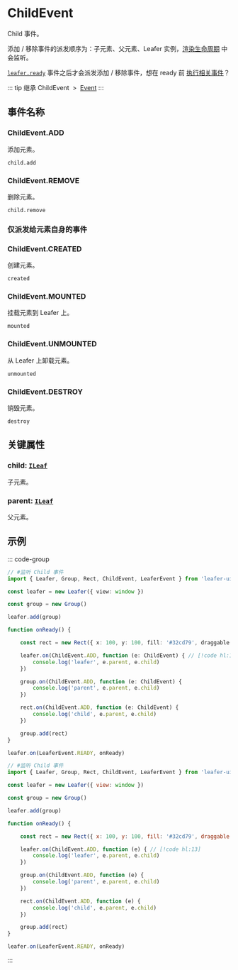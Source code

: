 # ChildEvent

Child 事件。

添加 / 移除事件的派发顺序为：子元素、父元素、Leafer 实例，[渲染生命周期](/guide/life/render.md) 中会监听。

[`leafer.ready`](./Leafer.md) 事件之后才会派发添加 / 移除事件，想在 ready 前 [执行相关事件](/reference/property/parent.md#waitparent-item-function-bind-object)？

::: tip 继承
ChildEvent &nbsp;>&nbsp; [Event](../basic/Event.md)
:::

## 事件名称

### ChildEvent.ADD

添加元素。

`child.add`

### ChildEvent.REMOVE

删除元素。

`child.remove`

### 仅派发给元素自身的事件

### ChildEvent.CREATED

创建元素。

`created`

### ChildEvent.MOUNTED

挂载元素到 Leafer 上。

`mounted`

### ChildEvent.UNMOUNTED

从 Leafer 上卸载元素。

`unmounted`

### ChildEvent.DESTROY

销毁元素。

`destroy`

## 关键属性

### child: [`ILeaf`](/api/interfaces/ILeaf.md)

子元素。

### parent: [`ILeaf`](/api/interfaces/ILeaf.md)

父元素。

<!--
## 继承事件

### [Event](./Event.md) -->

<!-- ## API

### [ChildEvent](/api/classes/ChildEvent.md) -->

## 示例

::: code-group
```ts
// #监听 Child 事件
import { Leafer, Group, Rect, ChildEvent, LeaferEvent } from 'leafer-ui'

const leafer = new Leafer({ view: window })

const group = new Group()

leafer.add(group)

function onReady() {

    const rect = new Rect({ x: 100, y: 100, fill: '#32cd79', draggable: true })

    leafer.on(ChildEvent.ADD, function (e: ChildEvent) { // [!code hl:13]
        console.log('leafer', e.parent, e.child)
    })

    group.on(ChildEvent.ADD, function (e: ChildEvent) {
        console.log('parent', e.parent, e.child)
    })

    rect.on(ChildEvent.ADD, function (e: ChildEvent) {
        console.log('child', e.parent, e.child)
    })

    group.add(rect)
}

leafer.on(LeaferEvent.READY, onReady)


```
```js
// #监听 Child 事件
import { Leafer, Group, Rect, ChildEvent, LeaferEvent } from 'leafer-ui'

const leafer = new Leafer({ view: window })

const group = new Group()

leafer.add(group)

function onReady() {

    const rect = new Rect({ x: 100, y: 100, fill: '#32cd79', draggable: true })

    leafer.on(ChildEvent.ADD, function (e) { // [!code hl:13]
        console.log('leafer', e.parent, e.child)
    })

    group.on(ChildEvent.ADD, function (e) {
        console.log('parent', e.parent, e.child)
    })

    rect.on(ChildEvent.ADD, function (e) {
        console.log('child', e.parent, e.child)
    })

    group.add(rect)
}

leafer.on(LeaferEvent.READY, onReady)


```
:::

